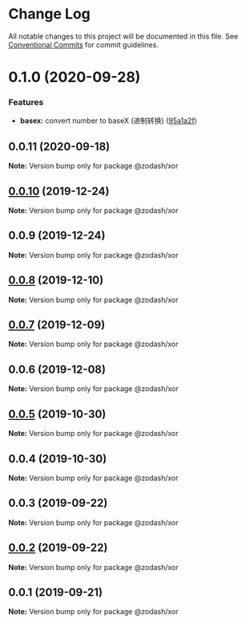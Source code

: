 # Change Log

All notable changes to this project will be documented in this file.
See [Conventional Commits](https://conventionalcommits.org) for commit guidelines.

# 0.1.0 (2020-09-28)


### Features

* **basex:** convert number to baseX (进制转换) ([95a1a2f](https://github.com/zcorky/zodash/commit/95a1a2f361d73de5caa3b8e297c1643e97e40983))





## 0.0.11 (2020-09-18)

**Note:** Version bump only for package @zodash/xor





## [0.0.10](https://github.com/zcorky/zodash/compare/@zodash/xor@0.0.9...@zodash/xor@0.0.10) (2019-12-24)

**Note:** Version bump only for package @zodash/xor





## 0.0.9 (2019-12-24)

**Note:** Version bump only for package @zodash/xor





## [0.0.8](https://github.com/zcorky/zodash/compare/@zodash/xor@0.0.7...@zodash/xor@0.0.8) (2019-12-10)

**Note:** Version bump only for package @zodash/xor





## [0.0.7](https://github.com/zcorky/zodash/compare/@zodash/xor@0.0.6...@zodash/xor@0.0.7) (2019-12-09)

**Note:** Version bump only for package @zodash/xor





## 0.0.6 (2019-12-08)

**Note:** Version bump only for package @zodash/xor





## [0.0.5](https://github.com/zcorky/zodash/compare/@zodash/xor@0.0.4...@zodash/xor@0.0.5) (2019-10-30)

**Note:** Version bump only for package @zodash/xor





## 0.0.4 (2019-10-30)

**Note:** Version bump only for package @zodash/xor





## 0.0.3 (2019-09-22)

**Note:** Version bump only for package @zodash/xor





## [0.0.2](https://github.com/zcorky/zodash/compare/@zodash/xor@0.0.1...@zodash/xor@0.0.2) (2019-09-22)

**Note:** Version bump only for package @zodash/xor





## 0.0.1 (2019-09-21)

**Note:** Version bump only for package @zodash/xor
